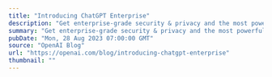```yaml
---
title: "Introducing ChatGPT Enterprise"
description: "Get enterprise-grade security & privacy and the most powerful version of ChatGPT yet."
summary: "Get enterprise-grade security & privacy and the most powerful version of ChatGPT yet."
pubDate: "Mon, 28 Aug 2023 07:00:00 GMT"
source: "OpenAI Blog"
url: "https://openai.com/blog/introducing-chatgpt-enterprise"
thumbnail: ""
---
```


